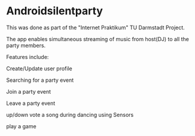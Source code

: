# Androidsilentparty
This was done as part of the "Internet Praktikum" TU Darmstadt Project.

The app enables simultaneous streaming of music from host(DJ) to all the party members. 

Features include:

Create/Update user profile 

Searching for a party event

Join a party event

Leave a party event

up/down vote a song during dancing using Sensors

play a game